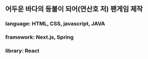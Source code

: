 ## 어두운 바다의 등불이 되어(연산호 저) 팬게임 제작

### language: HTML, CSS, javascript, JAVA
### framework: Next.js, Spring
### library: React
